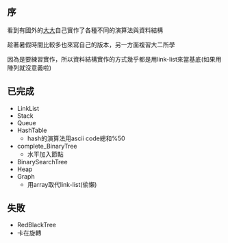 ## 序

看到有國外的[大大](https://github.com/trekhleb/javascript-algorithms)自己實作了各種不同的演算法與資料結構

趁著暑假時間比較多也來寫自己的版本，另一方面複習大二所學

因為是要練習實作，所以資料結構實作的方式幾乎都是用link-list來當基底(如果用陣列就沒意義啦)

## 已完成
 
- LinkList
- Stack
- Queue
- HashTable
  - hash的演算法用ascii code總和%50 
- complete_BinaryTree 
  - 水平加入節點
- BinarySearchTree
- Heap
- Graph
  - 用array取代link-list(偷懶)

## 失敗
 - RedBlackTree
  - 卡在旋轉
